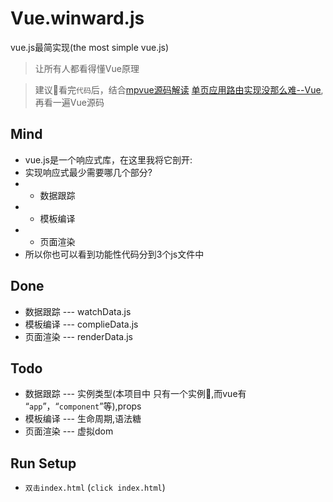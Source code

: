 # Vue.winward.js
vue.js最简实现(the most simple vue.js)

> 让所有人都看得懂Vue原理

> 建议看完`代码`后，结合[mpvue源码解读](https://segmentfault.com/a/1190000016389413)
[单页应用路由实现没那么难--Vue](https://segmentfault.com/a/1190000015373559),再看一遍Vue源码

## Mind
- vue.js是一个响应式库，在这里我将它剖开:
- 实现响应式最少需要哪几个部分?
- * 数据跟踪
- * 模板编译
- * 页面渲染
- 所以你也可以看到功能性代码分到3个js文件中

## Done
- 数据跟踪 --- watchData.js
- 模板编译 --- complieData.js
- 页面渲染 --- renderData.js

## Todo
- 数据跟踪 --- 实例类型(本项目中 只有一个实例,而vue有 “`app`”，“`component`”等),props 
- 模板编译 --- 生命周期,语法糖
- 页面渲染 --- 虚拟dom

## Run Setup

- `双击index.html` (`click index.html`)
